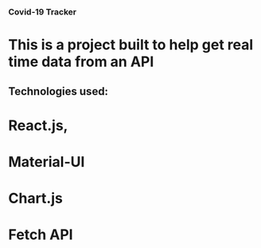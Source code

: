 ### Covid-19 Tracker

# This is a project built to help get real time data from an API

## Technologies used:

# React.js, 
# Material-UI 
# Chart.js
# Fetch API